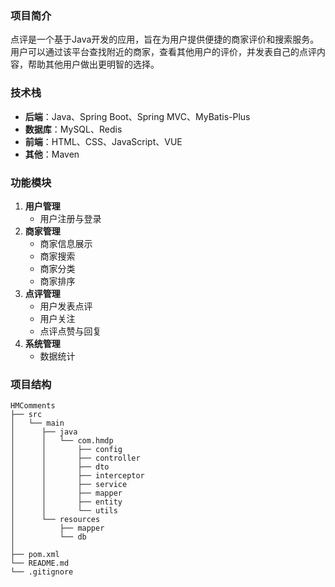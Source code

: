 ### 项目简介
点评是一个基于Java开发的应用，旨在为用户提供便捷的商家评价和搜索服务。用户可以通过该平台查找附近的商家，查看其他用户的评价，并发表自己的点评内容，帮助其他用户做出更明智的选择。

### 技术栈
- **后端**：Java、Spring Boot、Spring MVC、MyBatis-Plus
- **数据库**：MySQL、Redis
- **前端**：HTML、CSS、JavaScript、VUE
- **其他**：Maven

### 功能模块
1. **用户管理**
    - 用户注册与登录
2. **商家管理**
    - 商家信息展示
    - 商家搜索
    - 商家分类
    - 商家排序
3. **点评管理**
    - 用户发表点评
    - 用户关注
    - 点评点赞与回复
4. **系统管理**
    - 数据统计

### 项目结构
```
HMComments
├── src
│   └── main
│      ├── java
│      │   └── com.hmdp
│      │       ├── config
│      │       ├── controller
│      │       ├── dto
│      │       ├── interceptor
│      │       ├── service
│      │       ├── mapper
│      │       ├── entity
│      │       └── utils
│      └── resources
│          ├── mapper
│          └── db
│
├── pom.xml
└── README.md
└── .gitignore
```
